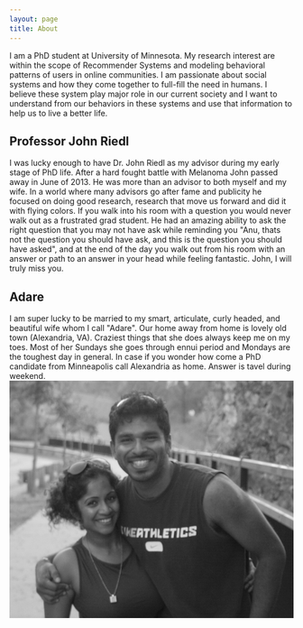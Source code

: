 ```yaml
---
layout: page
title: About
---
```


I am a PhD student at University of Minnesota. My research interest are within the scope of Recommender Systems and modeling behavioral patterns of users in online communities. I am passionate about social systems and how they come together to full-fill the need in humans. I believe these system play major role in our current society and I want to understand from our behaviors in these systems and use that information to help us to live a better life.

## Professor John Riedl

I was lucky enough to have Dr. John Riedl as my advisor during my early stage of PhD life. After a hard fought battle with Melanoma John passed away in June of 2013. He was more than an advisor to both myself and my wife. In a world where many advisors go after fame and publicity he focused on doing good research, research that move us forward and did it with flying colors. If you walk into his room with a question you would never walk out as a frustrated grad student. He had an amazing ability to ask the right question that you may not have ask while reminding you "Anu, thats not the question you should have ask, and this is the question you should have asked", and at the end of the day you walk out from his room with an answer or path to an answer in your head while feeling fantastic. John, I will truly miss you.

## Adare

I am super lucky to be married to my smart, articulate, curly headed, and beautiful wife whom I call "Adare". Our home away from home is lovely old town (Alexandria, VA). Craziest things that she does always keep me on my toes. Most of her Sundays she goes through ennui period and Mondays are the toughest day in general. In case if you wonder how come a PhD candidate from Minneapolis call Alexandria as home. Answer is tavel during weekend.
![Summer in Minneapolis](/assets/tradeMarkSnap.jpg)
